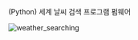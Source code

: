 (Python) 세계 날씨 검색 프로그램 펌웨어

![weather_searching](https://github.com/user-attachments/assets/c970f706-6939-46ac-85eb-128994a26f73)
